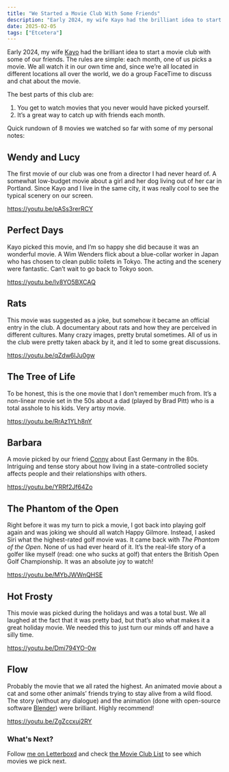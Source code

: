 ```yaml
---
title: "We Started a Movie Club With Some Friends"
description: "Early 2024, my wife Kayo had the brilliant idea to start a movie club with some of our friends. A quick rundown of the first eight movies we watched so far."
date: 2025-02-05
tags: ["Etcetera"]
---
```

Early 2024, my wife [Kayo](https://www.instagram.com/catfish13/) had the brilliant idea to start a movie club with some of our friends. The rules are simple: each month, one of us picks a movie. We all watch it in our own time and, since we’re all located in different locations all over the world, we do a group FaceTime to discuss and chat about the movie.

The best parts of this club are:
1. You get to watch movies that you never would have picked yourself. 
2. It’s a great way to catch up with friends each month. 

Quick rundown of 8 movies we watched so far with some of my personal notes:

## Wendy and Lucy
The first movie of our club was one from a director I had never heard of. A somewhat low-budget movie about a girl and her dog living out of her car in Portland. Since Kayo and I live in the same city, it was really cool to see the typical scenery on our screen. 

https://youtu.be/pASs3rerRCY

## Perfect Days
Kayo picked this movie, and I’m so happy she did because it was an wonderful movie. A Wim Wenders flick about a blue-collar worker in Japan who has chosen to clean public toilets in Tokyo. The acting and the scenery were fantastic. Can’t wait to go back to Tokyo soon.

https://youtu.be/Iv8YO5BXCAQ

## Rats
This movie was suggested as a joke, but somehow it became an official entry in the club. A documentary about rats and how they are perceived in different cultures. Many crazy images, pretty brutal sometimes. All of us in the club were pretty taken aback by it, and it led to some great discussions.

https://youtu.be/qZdw6lJu0gw

## The Tree of Life
To be honest, this is the one movie that I don’t remember much from. It’s a non-linear movie set in the 50s about a dad (played by Brad Pitt) who is a total asshole to his kids. Very artsy movie.

https://youtu.be/RrAz1YLh8nY

## Barbara
A movie picked by our friend [Conny](https://schunzblog.wordpress.com) about East Germany in the 80s. Intriguing and tense story about how living in a state-controlled society affects people and their relationships with others.

https://youtu.be/YRRf2Jf64Zo

## The Phantom of the Open
Right before it was my turn to pick a movie, I got back into playing golf again and was joking we should all watch Happy Gilmore. Instead, I asked Siri what the highest-rated golf movie was. It came back with _The Phantom of the Open_. None of us had ever heard of it. It’s the real-life story of a golfer like myself (read: one who sucks at golf) that enters the British Open Golf Championship. It was an absolute joy to watch!

https://youtu.be/MYbJWWnQHSE

## Hot Frosty
This movie was picked during the holidays and was a total bust. We all laughed at the fact that it was pretty bad, but that’s also what makes it a great holiday movie. We needed this to just turn our minds off and have a silly time.

https://youtu.be/Dmi794YO-0w

## Flow
Probably the movie that we all rated the highest. An animated movie about a cat and some other animals’ friends trying to stay alive from a wild flood. The story (without any dialogue) and the animation (done with open-source software [Blender](https://www.blender.org/user-stories/making-flow-an-interview-with-director-gints-zilbalodis/)) were brilliant. Highly recommend!

https://youtu.be/ZgZccxuj2RY

### What's Next?

Follow [me on Letterboxd](https://letterboxd.com/huphtur/) and check [the Movie Club List](https://letterboxd.com/huphtur/list/movie-club/by/your-diary/) to see which movies we pick next.